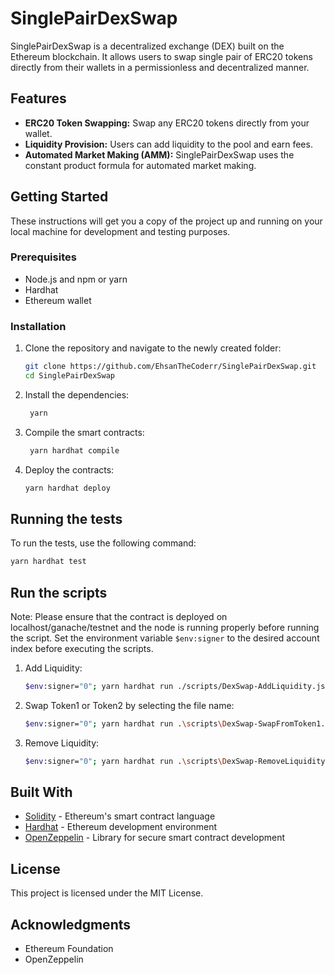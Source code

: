 # SinglePairDexSwap

SinglePairDexSwap is a decentralized exchange (DEX) built on the Ethereum blockchain. It allows users to swap single pair of ERC20 tokens directly from their wallets in a permissionless and decentralized manner.

## Features

-    **ERC20 Token Swapping:** Swap any ERC20 tokens directly from your wallet.
-    **Liquidity Provision:** Users can add liquidity to the pool and earn fees.
-    **Automated Market Making (AMM):** SinglePairDexSwap uses the constant product formula for automated market making.

## Getting Started

These instructions will get you a copy of the project up and running on your local machine for development and testing purposes.

### Prerequisites

-    Node.js and npm or yarn
-    Hardhat
-    Ethereum wallet

### Installation

1.   Clone the repository and navigate to the newly created folder:
     ```bash
     git clone https://github.com/EhsanTheCoderr/SinglePairDexSwap.git
     cd SinglePairDexSwap
     ```
2.   Install the dependencies:
     ```bash
      yarn
     ```
3.   Compile the smart contracts:
     ```bash
      yarn hardhat compile
     ```
4.   Deploy the contracts:
     ```bash
     yarn hardhat deploy
     ```

## Running the tests

To run the tests, use the following command:

```bash
yarn hardhat test
```

## Run the scripts

Note: Please ensure that the contract is deployed on localhost/ganache/testnet and the node is running properly before running the script. Set the environment variable `$env:signer` to the desired account index before executing the scripts.

1. Add Liquidity:

     ```bash
     $env:signer="0"; yarn hardhat run ./scripts/DexSwap-AddLiquidity.js --network localhost
     ```

2. Swap Token1 or Token2 by selecting the file name:

     ```bash
     $env:signer="0"; yarn hardhat run .\scripts\DexSwap-SwapFromToken1.js --network localhost
     ```

3. Remove Liquidity:

     ```bash
     $env:signer="0"; yarn hardhat run .\scripts\DexSwap-RemoveLiquidity.js --network localhost
     ```

## Built With

-    [Solidity](https://soliditylang.org/) - Ethereum's smart contract language
-    [Hardhat](https://hardhat.org/) - Ethereum development environment
-    [OpenZeppelin](https://openzeppelin.com/) - Library for secure smart contract development

## License

This project is licensed under the MIT License.

## Acknowledgments

-    Ethereum Foundation
-    OpenZeppelin
